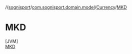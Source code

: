 //[sognisport](../../../../index.md)/[com.sognisport.domain.model](../../index.md)/[Currency](../index.md)/[MKD](index.md)

# MKD

[JVM]\
[MKD](index.md)
